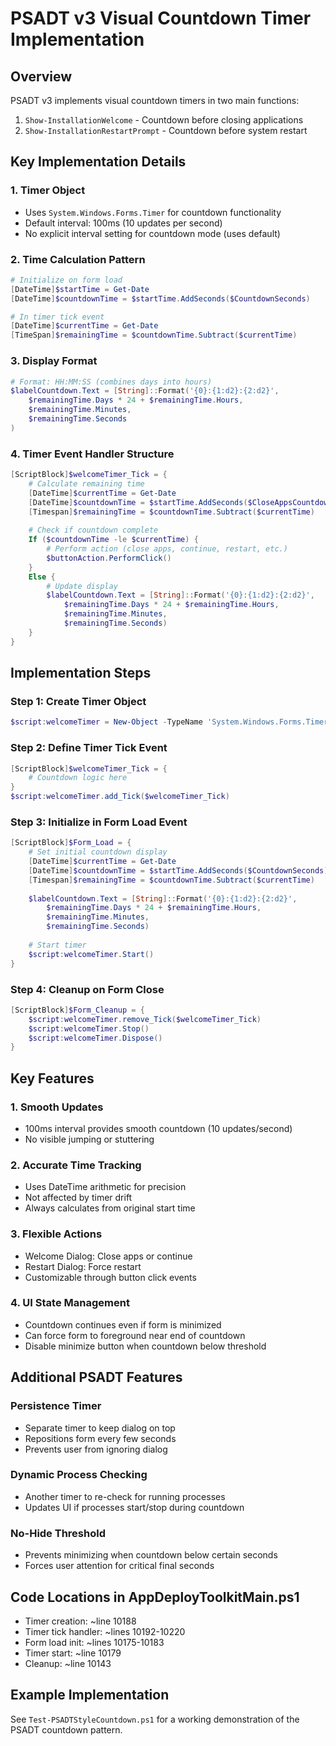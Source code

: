 # PSADT v3 Visual Countdown Timer Implementation

## Overview
PSADT v3 implements visual countdown timers in two main functions:
1. `Show-InstallationWelcome` - Countdown before closing applications
2. `Show-InstallationRestartPrompt` - Countdown before system restart

## Key Implementation Details

### 1. Timer Object
- Uses `System.Windows.Forms.Timer` for countdown functionality
- Default interval: 100ms (10 updates per second)
- No explicit interval setting for countdown mode (uses default)

### 2. Time Calculation Pattern
```powershell
# Initialize on form load
[DateTime]$startTime = Get-Date
[DateTime]$countdownTime = $startTime.AddSeconds($CountdownSeconds)

# In timer tick event
[DateTime]$currentTime = Get-Date
[TimeSpan]$remainingTime = $countdownTime.Subtract($currentTime)
```

### 3. Display Format
```powershell
# Format: HH:MM:SS (combines days into hours)
$labelCountdown.Text = [String]::Format('{0}:{1:d2}:{2:d2}', 
    $remainingTime.Days * 24 + $remainingTime.Hours, 
    $remainingTime.Minutes, 
    $remainingTime.Seconds
)
```

### 4. Timer Event Handler Structure
```powershell
[ScriptBlock]$welcomeTimer_Tick = {
    # Calculate remaining time
    [DateTime]$currentTime = Get-Date
    [DateTime]$countdownTime = $startTime.AddSeconds($CloseAppsCountdown)
    [Timespan]$remainingTime = $countdownTime.Subtract($currentTime)
    
    # Check if countdown complete
    If ($countdownTime -le $currentTime) {
        # Perform action (close apps, continue, restart, etc.)
        $buttonAction.PerformClick()
    }
    Else {
        # Update display
        $labelCountdown.Text = [String]::Format('{0}:{1:d2}:{2:d2}', 
            $remainingTime.Days * 24 + $remainingTime.Hours, 
            $remainingTime.Minutes, 
            $remainingTime.Seconds)
    }
}
```

## Implementation Steps

### Step 1: Create Timer Object
```powershell
$script:welcomeTimer = New-Object -TypeName 'System.Windows.Forms.Timer'
```

### Step 2: Define Timer Tick Event
```powershell
[ScriptBlock]$welcomeTimer_Tick = {
    # Countdown logic here
}
$script:welcomeTimer.add_Tick($welcomeTimer_Tick)
```

### Step 3: Initialize in Form Load Event
```powershell
[ScriptBlock]$Form_Load = {
    # Set initial countdown display
    [DateTime]$currentTime = Get-Date
    [DateTime]$countdownTime = $startTime.AddSeconds($CountdownSeconds)
    [Timespan]$remainingTime = $countdownTime.Subtract($currentTime)
    
    $labelCountdown.Text = [String]::Format('{0}:{1:d2}:{2:d2}', 
        $remainingTime.Days * 24 + $remainingTime.Hours, 
        $remainingTime.Minutes, 
        $remainingTime.Seconds)
    
    # Start timer
    $script:welcomeTimer.Start()
}
```

### Step 4: Cleanup on Form Close
```powershell
[ScriptBlock]$Form_Cleanup = {
    $script:welcomeTimer.remove_Tick($welcomeTimer_Tick)
    $script:welcomeTimer.Stop()
    $script:welcomeTimer.Dispose()
}
```

## Key Features

### 1. Smooth Updates
- 100ms interval provides smooth countdown (10 updates/second)
- No visible jumping or stuttering

### 2. Accurate Time Tracking
- Uses DateTime arithmetic for precision
- Not affected by timer drift
- Always calculates from original start time

### 3. Flexible Actions
- Welcome Dialog: Close apps or continue
- Restart Dialog: Force restart
- Customizable through button click events

### 4. UI State Management
- Countdown continues even if form is minimized
- Can force form to foreground near end of countdown
- Disable minimize button when countdown below threshold

## Additional PSADT Features

### Persistence Timer
- Separate timer to keep dialog on top
- Repositions form every few seconds
- Prevents user from ignoring dialog

### Dynamic Process Checking
- Another timer to re-check for running processes
- Updates UI if processes start/stop during countdown

### No-Hide Threshold
- Prevents minimizing when countdown below certain seconds
- Forces user attention for critical final seconds

## Code Locations in AppDeployToolkitMain.ps1

- Timer creation: ~line 10188
- Timer tick handler: ~lines 10192-10220
- Form load init: ~lines 10175-10183
- Timer start: ~line 10179
- Cleanup: ~line 10143

## Example Implementation
See `Test-PSADTStyleCountdown.ps1` for a working demonstration of the PSADT countdown pattern.